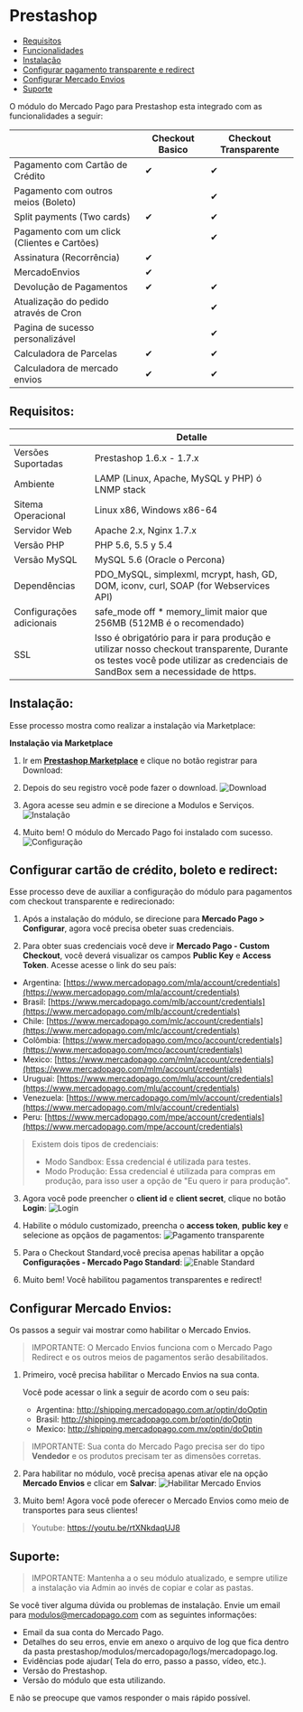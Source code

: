 # Prestashop

* [Requisitos](#Requirements)
* [Funcionalidades](#Features)
* [Instalação](#Installation)
* [Configurar pagamento transparente e redirect](#Configure-Credit-Card-and-Ticket-Standard)
* [Configurar Mercado Envios](#Configure-Mercado-Envios)
* [Suporte](#Support)

O módulo do Mercado Pago para Prestashop esta integrado com as funcionalidades a seguir:

|                                             	| Checkout Basico 	| Checkout Transparente 	|
|---------------------------------------------	|-----------------	|-----------------------	|
| Pagamento com Cartão de Crédito             	| ✔               	| ✔                     	|
| Pagamento com outros meios (Boleto)         	|                 	| ✔                     	|
| Split payments (Two cards)                  	| ✔               	| ✔                     	|
| Pagamento com um click (Clientes e Cartões) 	|                 	| ✔                     	|
| Assinatura (Recorrência)                    	| ✔               	|                       	|
| MercadoEnvios                               	| ✔               	|                       	|
| Devolução de Pagamentos                     	| ✔               	| ✔                     	|
| Atualização do pedido através de Cron       	|                 	| ✔                     	|
| Pagina de sucesso personalizável            	|                 	| ✔                     	|
| Calculadora de Parcelas                     	| ✔               	| ✔                     	|
| Calculadora de mercado envios               	| ✔               	| ✔                     	|

<a name="Requirements"></a>
## Requisitos: ##

|                            | Detalle                                                                                        |
|----------------------------|------------------------------------------------------------------------------------------------|
| Versões Suportadas         | Prestashop 1.6.x - 1.7.x                                                                       |
| Ambiente                   | LAMP (Linux, Apache, MySQL y PHP) ó LNMP stack                                                 |
| Sitema Operacional         | Linux x86, Windows x86-64                                                                      |
| Servidor Web               | Apache 2.x,  Nginx 1.7.x                                                                       |
| Versão PHP                 | PHP 5.6, 5.5 y 5.4                                                                             |
| Versão MySQL               | MySQL 5.6 (Oracle o Percona)                                                                   |
| Dependências               | PDO_MySQL, simplexml, mcrypt, hash, GD, DOM, iconv, curl, SOAP (for Webservices API)           |
| Configurações adicionais   | safe_mode off * memory_limit maior que 256MB (512MB é o recomendado)                           |
| SSL                        | Isso é obrigatório para ir para produção e utilizar nosso checkout transparente, Durante os testes você pode utilizar as credenciais de SandBox sem a necessidade de https.|
  

<a name="Installation"></a>
## Instalação: ##

Esse processo mostra como realizar a instalação via Marketplace:

**Instalação via Marketplace**

1. Ir em **[Prestashop Marketplace](https://addons.prestashop.com/en/payment-card-wallet/23962-mercado-pago.html/)** e clique no botão registrar para Download:
2. Depois do seu registro você pode fazer o download.
![Download](/images/prestashop-download.gif)

3. Agora acesse seu admin e se direcione a Modulos e Serviços.
![Instalação](/images/prestashop-installation.gif)

4. Muito bem! O módulo do Mercado Pago foi instalado com sucesso.
![Configuração](/images/prestashop-installation_success.png)

<a name="Configure-Credit-Card-and-Ticket-Standard"></a>
## Configurar cartão de crédito, boleto e redirect: ##

Esse processo deve de auxiliar a configuração do módulo para pagamentos com checkout transparente e redirecionado:

1. Após a instalação do módulo, se direcione para  **Mercado Pago > Configurar**, agora você precisa obeter suas credenciais.

2. Para obter suas credenciais você deve ir **Mercado Pago - Custom Checkout**, você deverá visualizar os campos **Public Key** e **Access Token**. Acesse acesse o link do seu país:

* Argentina: [https://www.mercadopago.com/mla/account/credentials](https://www.mercadopago.com/mla/account/credentials)
* Brasil: [https://www.mercadopago.com/mlb/account/credentials](https://www.mercadopago.com/mlb/account/credentials)
* Chile: [https://www.mercadopago.com/mlc/account/credentials](https://www.mercadopago.com/mlc/account/credentials)
* Colômbia: [https://www.mercadopago.com/mco/account/credentials](https://www.mercadopago.com/mco/account/credentials)
* Mexico: [https://www.mercadopago.com/mlm/account/credentials](https://www.mercadopago.com/mlm/account/credentials)
* Uruguai: [https://www.mercadopago.com/mlu/account/credentials](https://www.mercadopago.com/mlu/account/credentials)
* Venezuela: [https://www.mercadopago.com/mlv/account/credentials](https://www.mercadopago.com/mlv/account/credentials)
* Peru: [https://www.mercadopago.com/mpe/account/credentials](https://www.mercadopago.com/mpe/account/credentials)

> Existem dois tipos de credenciais:
> * Modo Sandbox: Essa credencial é utilizada para testes.
> * Modo Produção: Essa credencial é utilizada para compras em produção, para isso user a opção de "Eu quero ir para produção".

3. Agora você pode preencher o **client id** e **client secret**, clique no botão **Login**:
![Login](/images/prestashop-credentials_1.gif)

4. Habilite o módulo customizado, preencha o **access token**, **public key** e selecione as opçãos de pagamentos:
![Pagamento transparente](/images/prestashop-credentials_2.gif)

5. Para o Checkout Standard,você precisa apenas habilitar a opção **Configurações - Mercado Pago Standard**:
![Enable Standard](/images/prestashop-standard.gif)

6. Muito bem! Você habilitou pagamentos transparentes e redirect!

<a name="Configure-Mercado-Envios"></a>
## Configurar Mercado Envios: ##

Os passos a seguir vai mostrar como habilitar o Mercado Envios.
> 	IMPORTANTE: O Mercado Envios funciona com o Mercado Pago Redirect e os outros meios de pagamentos serão desabilitados.

1. Primeiro, você precisa habilitar o Mercado Envios na sua conta.

	Você pode acessar o link a seguir de acordo com o seu país:

	* Argentina: http://shipping.mercadopago.com.ar/optin/doOptin
	* Brasil: http://shipping.mercadopago.com.br/optin/doOptin
	* Mexico: http://shipping.mercadopago.com.mx/optin/doOptin

> 	IMPORTANTE: Sua conta do Mercado Pago precisa ser do tipo **Vendedor** e os produtos precisam ter as dimensões corretas.

2. Para habilitar no módulo, você precisa apenas ativar ele na opção **Mercado Envios** e clicar em **Salvar**:
![Habilitar Mercado Envios](/images/prestashop-mercadoenvios_settings.gif)

3. Muito bem! Agora você pode oferecer o Mercado Envios como meio de transportes para seus clientes!

> 	Youtube:
https://youtu.be/rtXNkdaqUJ8

<a name="Support"></a>
## Suporte: ##

> IMPORTANTE: Mantenha a o seu módulo atualizado, e sempre utilize a instalação via Admin ao invés de copiar e colar as pastas.

Se você tiver alguma dúvida ou problemas de instalação. Envie um email para modulos@mercadopago.com com as seguintes informações:

* Email da sua conta do Mercado Pago.
* Detalhes do seu erros, envie em anexo o arquivo de log que fica dentro da pasta prestashop/modulos/mercadopago/logs/mercadopago.log.
* Evidências pode ajudar( Tela do erro, passo a passo, vídeo, etc.).
* Versão do Prestashop.
* Versão do módulo que esta utilizando.

E não se preocupe que vamos responder o mais rápido possível.
